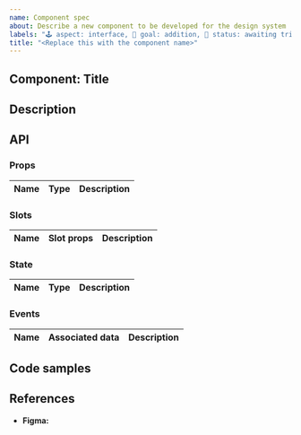 ```yaml
---
name: Component spec
about: Describe a new component to be developed for the design system
labels: "🕹 aspect: interface, 🌟 goal: addition, 🚦 status: awaiting triage, 🟨 priority: medium"
title: "<Replace this with the component name>"
---
```


## Component: Title
<!-- Replace 'Title' above with the actual component title. -->

## Description
<!-- Describe the component, including different states. Do not include screenshots. -->

## API
<!-- Tentatively specify the props, state and emitted events of the component. -->

### Props
<!-- Describe possible props and their types; or delete the section if the component takes no props. -->

| Name | Type | Description |
|-|-|-|

### Slots
<!-- Describe slots with expected content and slot props; or delete the section if the component exposes no slots. -->

| Name | Slot props | Description |
|-|-|-|

### State
<!-- Describe possible state fields and types; or delete the section if the component is stateless. -->
<!-- Include information about Vuex state or getters, if any. -->

| Name | Type | Description |
|-|-|-|

### Events
<!-- Describe possible events and their associated data; or delete the section if the component emits no events. -->
<!-- Include information about Vuex mutations or actions, if any. -->

| Name | Associated data | Description |
|-|-|-|

## Code samples
<!-- Share pseudocode templates or high-level implementation code; or delete the section entirely. -->

## References
<!-- Include as many references to prior art as you deem necessary or helpful. -->

<!-- Place a link to the Figma node of the component from the Design Library: https://www.figma.com/file/GIIQ4sDbaToCfFQyKMvzr8/Openverse-Design-Library -->
- **Figma:**

